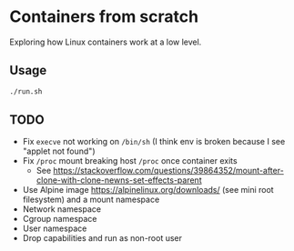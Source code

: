 # Containers from scratch

Exploring how Linux containers work at a low level.

## Usage

```sh
./run.sh
```

## TODO

- Fix `execve` not working on `/bin/sh` (I think env is broken because I see "applet not found")
- Fix `/proc` mount breaking host `/proc` once container exits
  - See <https://stackoverflow.com/questions/39864352/mount-after-clone-with-clone-newns-set-effects-parent>
- Use Alpine image <https://alpinelinux.org/downloads/> (see mini root filesystem) and a mount namespace
- Network namespace
- Cgroup namespace
- User namespace
- Drop capabilities and run as non-root user
